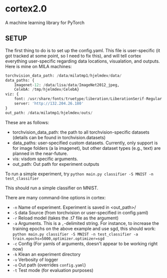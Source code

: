# cortex2.0
A machine learning library for PyTorch


## SETUP
The first thing to do is to set up the config.yaml. This file is user-specific (it got tracked at some point, so I need to fix this), and will tell cortex everything user-specific regarding data locations, visualation, and outputs. Here is mine on MILA machines:

```python
torchvision_data_path: /data/milatmp1/hjelmdev/data/
data_paths: {
    Imagenet-12: /data/lisa/data/ImageNet2012_jpeg,
    CelebA: /tmp/hjelmdev/CelebA}
viz: {
    font: /usr/share/fonts/truetype/liberation/LiberationSerif-Regular.ttf,
    server: 'http://132.204.26.180'
}
out_path: /data/milatmp1/hjelmdev/outs/
```

These are as follows:

* torchvision_data_path: the path to all torchvision-specific datasets (details can be found in torchvision.datasets)
* data_paths: user-specified custom datasets. Currently, only support is for image folders (a la imagenet), but other dataset types (e.g., text) are planned in the near-future.
* vis: visdom specific arguments.
* out_path: Out path for experiment outputs

To run a simple experiment, try  `python main.py classifier -S MNIST -n test_classifier`

This should run a simple classifier on MNIST.

There are many command-line options in cortex:

* `-n` Name of experiment. Experiment is saved in <out_path>/<name>
* `-S` data Source (from torchvision or user-specified in config.yaml)
* `-r` Reload model (takes the .t7 file as the argument)
* `-a` Arguments. This is a `,`-delimited string. For instance, to increase the training epochs on the above example and use sgd, this should work: `python main.py classifier -S MNIST -n test_classifier -a train.epochs=5000,optimizer.optimizer=sgd`
* `-c` Config (For yamls of arguments, doesn't appear to be working right now)
* `-k` Klean an experiment directory
* `-v` Verbosity of logger
* `-o` Out path (overrides `config.yaml`)
* `-t` Test mode (for evaluation purposes)

